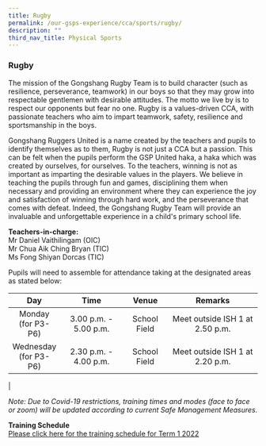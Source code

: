```yaml
---
title: Rugby
permalink: /our-gsps-experience/cca/sports/rugby/
description: ""
third_nav_title: Physical Sports
---
```

### **Rugby**
The mission of the Gongshang Rugby Team is to build character (such as resilience, perseverance, teamwork) in our boys so that they may grow into respectable gentlemen with desirable attitudes. The motto we live by is to respect our opponents but fear no one. Rugby is a values-driven CCA, with passionate teachers who aim to impart teamwork, safety, resilience and sportsmanship in the boys.  
  
Gongshang Ruggers United is a name created by the teachers and pupils to identify themselves as to them, Rugby is not just a CCA but a passion. This can be felt when the pupils perform the GSP United haka, a haka which was created by ourselves, for ourselves. To the teachers, winning is not as important as imparting the desirable values in the players. We believe in teaching the pupils through fun and games, disciplining them when necessary and providing an environment where they can experience the joy and satisfaction of winning through hard work, and the perseverance that comes with defeat. Indeed, the Gongshang Rugby Team will provide an invaluable and unforgettable experience in a child's primary school life.

**Teachers-in-charge:**<br>
Mr Daniel Vaithilingam (OIC)<br>
Mr Chua Aik Ching Bryan (TIC)<br>
Ms Fong Shiyan Dorcas (TIC)

Pupils will need to assemble for attendance taking at the designated areas as stated below:

| Day | Time | Venue | Remarks |
|:---:|:---:|:---:|:---:|
| Monday<br>(for P3-P6) | 3.00 p.m. - 5.00 p.m. | School Field | Meet outside ISH 1 at 2.50 p.m. |
| Wednesday<br>(for P3-P6) | 2.30 p.m. - 4.00 p.m. | School Field | Meet outside ISH 1 at 2.20 p.m. |
|

_Note: Due to Covid-19 restrictions, training times and modes (face to face or zoom) will be updated according to current Safe Management Measures._

**Training Schedule**<br>
[Please click here for the training schedule for Term 1 2022](/files/rugby%20training.pdf)